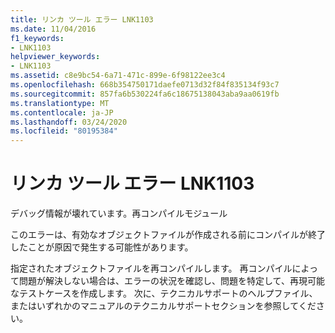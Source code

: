 ```yaml
---
title: リンカ ツール エラー LNK1103
ms.date: 11/04/2016
f1_keywords:
- LNK1103
helpviewer_keywords:
- LNK1103
ms.assetid: c8e9bc54-6a71-471c-899e-6f98122ee3c4
ms.openlocfilehash: 668b354750171daefe0713d32f84f835134f93c7
ms.sourcegitcommit: 857fa6b530224fa6c18675138043aba9aa0619fb
ms.translationtype: MT
ms.contentlocale: ja-JP
ms.lasthandoff: 03/24/2020
ms.locfileid: "80195384"
---
```

# <a name="linker-tools-error-lnk1103"></a>リンカ ツール エラー LNK1103

デバッグ情報が壊れています。再コンパイルモジュール

このエラーは、有効なオブジェクトファイルが作成される前にコンパイルが終了したことが原因で発生する可能性があります。

指定されたオブジェクトファイルを再コンパイルします。 再コンパイルによって問題が解決しない場合は、エラーの状況を確認し、問題を特定して、再現可能なテストケースを作成します。 次に、テクニカルサポートのヘルプファイル、またはいずれかのマニュアルのテクニカルサポートセクションを参照してください。
